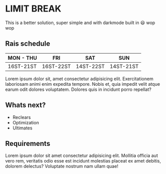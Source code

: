 # LIMIT BREAK

This is a better solution, super simple and with darkmode built in :smiley: wop wop

## Rais schedule

| MON - THU | FRI       | SAT       | SUN       |
| --------- | --------- | --------- | --------- |
| 16ST-21ST | 16ST-22ST | 14ST-22ST | 14ST-21ST |

Lorem ipsum dolor sit, amet consectetur adipisicing elit. Exercitationem laboriosam animi enim expedita tempore. Nobis et, quia impedit velit atque earum odit dolores voluptatem. Dolores quis in incidunt porro repellat?

## Whats next?

- Reclears
- Optimization
- Ultimates

## Requirements

Lorem ipsum dolor sit amet consectetur adipisicing elit. Mollitia officia aut vero rem, veritatis odio esse est incidunt molestias placeat ex amet debitis, dolorem delectus? Voluptate nostrum nam ullam quae!
